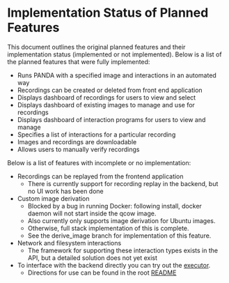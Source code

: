# Implementation Status of Planned Features

This document outlines the original planned features and their implementation status (implemented or not implemented).
Below is a list of the planned features that were fully implemented:

* Runs PANDA with a specified image and interactions in an automated way
* Recordings can be created or deleted from front end application
* Displays dashboard of recordings for users to view and select
* Displays dashboard of existing images to manage and use for recordings
* Displays dashboard of interaction programs for users to view and manage
* Specifies a list of interactions for a particular recording
* Images and recordings are downloadable
* Allows users to manually verify recordings


Below is a list of features with incomplete or no implementation:
* Recordings can be replayed from the frontend application
  * There is currently support for recording replay in the backend, but no UI work has been done
* Custom image derivation
  * Blocked by a bug in running Docker: following install, docker daemon will not start inside the qcow image.
  * Also currently only supports image derivation for Ubuntu images.
  * Otherwise, full stack implementation of this is complete. 
  * See the derive_image branch for implementation of this feature.
* Network and filesystem interactions
  * The framework for supporting these interaction types exists in the API, but a detailed solution does not yet exist
* To interface with the backend directly you can try out the [executor](/cmd/panda_executor/panda_executor.go).
  * Directions for use can be found in the root [README](README.md)
